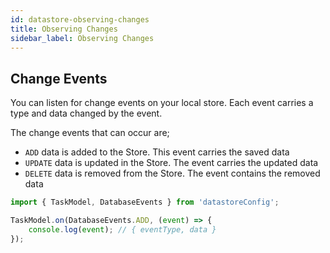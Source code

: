 ```yaml
---
id: datastore-observing-changes
title: Observing Changes
sidebar_label: Observing Changes
---
```


## Change Events

You can listen for change events on your local store.
Each event carries a type and data changed by the event.

The change events that can occur are;
- `ADD` data is added to the Store. This event carries the saved data
- `UPDATE` data is updated in the Store. The event carries the updated data
- `DELETE` data is removed from the Store. The event contains the removed data

```typescript
import { TaskModel, DatabaseEvents } from 'datastoreConfig';

TaskModel.on(DatabaseEvents.ADD, (event) => {
    console.log(event); // { eventType, data }
});
```
